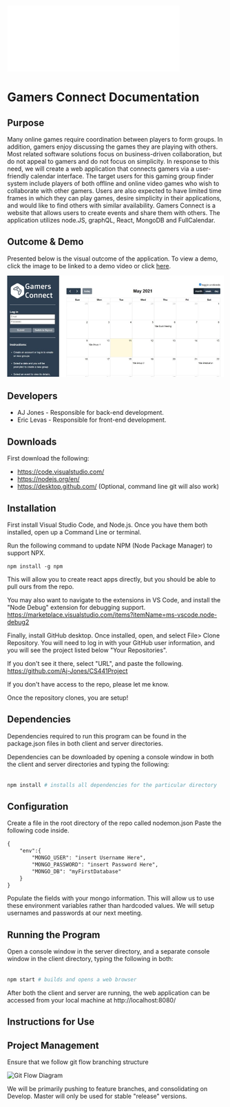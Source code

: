 ![logo_image](client/media/logo_lrg.png)
# Gamers Connect Documentation
## Purpose
Many online games require coordination between players to form groups. In addition, gamers enjoy discussing the games they are playing with others. Most related software solutions focus on business-driven collaboration, but do not appeal to gamers and do not focus on simplicity. In response to this need, we will create a web application that connects gamers via a user-friendly calendar interface. The target users for this gaming group finder system include players of both offline and online video games who wish to collaborate with other gamers. Users are also expected to have limited time frames in which they can play games, desire simplicity in their applications, and would like to find others with similar availability. Gamers Connect is a website that allows users to create events and share them with others. The application utilizes node.JS, graphQL, React, MongoDB and FullCalendar.

## Outcome & Demo
Presented below is the visual outcome of the application. To view a demo, click the image to be linked to a demo video or click [here](https://drive.google.com/file/d/15l-53ieQXSnqWF0q_TOJAwSKO6rTXb_t/view?usp=sharing).


[![outcome_image](client/media/outcome.jpg)](https://drive.google.com/file/d/15l-53ieQXSnqWF0q_TOJAwSKO6rTXb_t/view?usp=sharing)

## Developers

- AJ Jones - Responsible for back-end development.
- Eric Levas - Responsible for front-end development.

## Downloads 
First download the following:

 - https://code.visualstudio.com/
 - https://nodejs.org/en/
 - https://desktop.github.com/ (Optional, command line git will also work)

## Installation
First install Visual Studio Code, and Node.js.
Once you have them both installed, open up a Command Line or terminal.

Run the following command to update NPM  (Node Package Manager) to support NPX.

   ```
npm install -g npm
```

This will allow you to create react apps directly, but you should be able to pull ours from the repo.

You may also want to navigate to the extensions in VS Code, and install the "Node Debug" extension for debugging support.
https://marketplace.visualstudio.com/items?itemName=ms-vscode.node-debug2

Finally, install GitHub desktop.
Once installed, open, and select File> Clone Repository.
You will need to log in with your GitHub user information, and you will see the project listed below "Your Repositories".

If you don't see it there, select "URL", and paste the following.
https://github.com/Aj-Jones/CS441Project

If you don't have access to the repo, please let me know.

Once the repository clones, you are setup!

## Dependencies
Dependencies required to run this program can be found in the package.json files in both client and server directories.

Dependencies can be downloaded by opening a console window in both the client and server directories and typing the following:
```bash

npm install # installs all dependencies for the particular directory

```

## Configuration
Create a file in the root directory of the repo called 
nodemon.json
Paste the following code inside.
```
{
    "env":{
        "MONGO_USER": "insert Username Here",
        "MONGO_PASSWORD": "insert Password Here",
        "MONGO_DB": "myFirstDatabase"
    }
}
```
Populate the fields with your mongo information.
This will allow us to use these environment variables rather than hardcoded values.
We will setup usernames and passwords at our next meeting.

## Running the Program
Open a console window in the server directory, and a separate console window in the client directory, typing the following in both:
```bash

npm start # builds and opens a web browser

```
After both the client and server are running, the web application can be accessed from your local machine at http://localhost:8080/

## Instructions for Use

## Project Management 
Ensure that we follow git flow branching structure

![Git Flow Diagram](https://www.campingcoder.com/post/20180412-git-flow.png)


We will be primarily pushing to feature branches, and consolidating on Develop.
Master will only be used for stable "release" versions.
